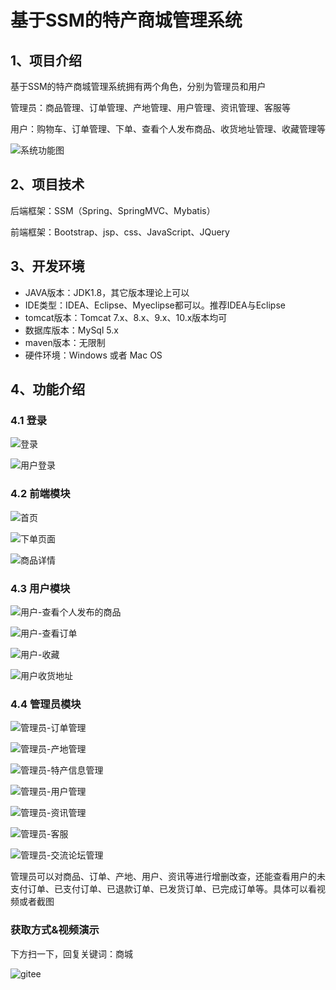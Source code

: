 # 基于SSM的特产商城管理系统



## 1、项目介绍

基于SSM的特产商城管理系统拥有两个角色，分别为管理员和用户

管理员：商品管理、订单管理、产地管理、用户管理、资讯管理、客服等

用户：购物车、订单管理、下单、查看个人发布商品、收货地址管理、收藏管理等

![系统功能图](https://project-images-1256969109.cos.ap-chongqing.myqcloud.com/Typora-Images/202206152101178.jpg)


## 2、项目技术

后端框架：SSM（Spring、SpringMVC、Mybatis）

前端框架：Bootstrap、jsp、css、JavaScript、JQuery

## 3、开发环境

- JAVA版本：JDK1.8，其它版本理论上可以
- IDE类型：IDEA、Eclipse、Myeclipse都可以。推荐IDEA与Eclipse
- tomcat版本：Tomcat 7.x、8.x、9.x、10.x版本均可
- 数据库版本：MySql 5.x
- maven版本：无限制
- 硬件环境：Windows 或者 Mac OS


## 4、功能介绍

### 4.1 登录

![登录](https://project-images-1256969109.cos.ap-chongqing.myqcloud.com/Typora-Images/202206152101415.jpg)

![用户登录](https://project-images-1256969109.cos.ap-chongqing.myqcloud.com/Typora-Images/202206152101220.png)

### 4.2 前端模块

![首页](https://project-images-1256969109.cos.ap-chongqing.myqcloud.com/Typora-Images/202206152106672.jpg)

![下单页面](https://project-images-1256969109.cos.ap-chongqing.myqcloud.com/Typora-Images/202206152107147.jpg)

![商品详情](https://project-images-1256969109.cos.ap-chongqing.myqcloud.com/Typora-Images/202206152107527.jpg)

### 4.3 用户模块

![用户-查看个人发布的商品](https://project-images-1256969109.cos.ap-chongqing.myqcloud.com/Typora-Images/202206152107929.jpg)

![用户-查看订单](https://project-images-1256969109.cos.ap-chongqing.myqcloud.com/Typora-Images/202206152107285.jpg)

![用户-收藏](https://project-images-1256969109.cos.ap-chongqing.myqcloud.com/Typora-Images/202206152107861.jpg)

![用户收货地址](https://project-images-1256969109.cos.ap-chongqing.myqcloud.com/Typora-Images/202206152107382.jpg)

### 4.4 管理员模块

![管理员-订单管理](https://project-images-1256969109.cos.ap-chongqing.myqcloud.com/Typora-Images/202206152108608.jpg)

![管理员-产地管理](https://project-images-1256969109.cos.ap-chongqing.myqcloud.com/Typora-Images/202206152108465.jpg)

![管理员-特产信息管理](https://project-images-1256969109.cos.ap-chongqing.myqcloud.com/Typora-Images/202206152108729.jpg)

![管理员-用户管理](https://project-images-1256969109.cos.ap-chongqing.myqcloud.com/Typora-Images/202206152108149.jpg)

![管理员-资讯管理](https://project-images-1256969109.cos.ap-chongqing.myqcloud.com/Typora-Images/202206152108433.jpg)

![管理员-客服](https://project-images-1256969109.cos.ap-chongqing.myqcloud.com/Typora-Images/202206152108817.jpg)

![管理员-交流论坛管理](https://project-images-1256969109.cos.ap-chongqing.myqcloud.com/Typora-Images/202206152108179.jpg)

管理员可以对商品、订单、产地、用户、资讯等进行增删改查，还能查看用户的未支付订单、已支付订单、已退款订单、已发货订单、已完成订单等。具体可以看视频或者截图
### 获取方式&视频演示

下方扫一下，回复关键词：商城

![gitee](https://project-images-1256969109.cos.ap-chongqing.myqcloud.com/Typora-Images/202309291447341.png)

